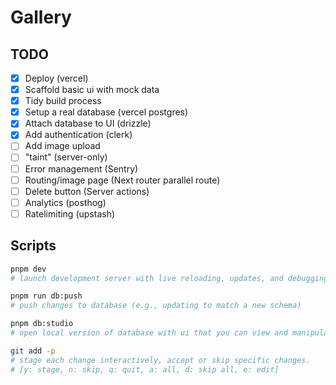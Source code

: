 # Gallery

## TODO

- [x] Deploy (vercel)
- [x] Scaffold basic ui with mock data
- [x] Tidy build process
- [x] Setup a real database (vercel postgres)
- [x] Attach database to UI (drizzle)
- [x] Add authentication (clerk)
- [ ] Add image upload
- [ ] "taint" (server-only)
- [ ] Error management (Sentry)
- [ ] Routing/image page (Next router parallel route)
- [ ] Delete button (Server actions)
- [ ] Analytics (posthog)
- [ ] Ratelimiting (upstash)

## Scripts

```bash
pnpm dev
# launch development server with live reloading, updates, and debugging.

pnpm run db:push
# push changes to database (e.g., updating to match a new schema)

pnpm db:studio
# open local version of database with ui that you can view and manipulate at https://local.drizzle.studio

git add -p
# stage each change interactively, accept or skip specific changes.
# [y: stage, n: skip, q: quit, a: all, d: skip all, e: edit]
```

